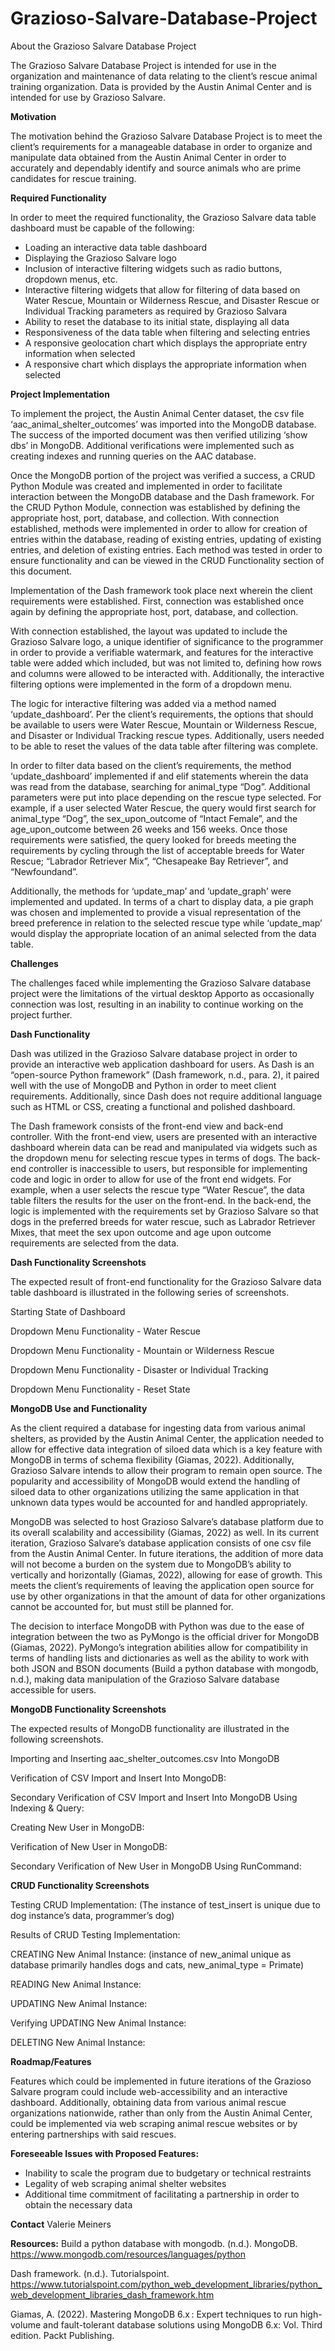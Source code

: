# Grazioso-Salvare-Database-Project

About the Grazioso Salvare Database Project

The Grazioso Salvare Database Project is intended for use in the organization and maintenance of data relating to the client’s rescue animal training organization. Data is provided by the Austin Animal Center and is intended for use by Grazioso Salvare. 

**Motivation**

The motivation behind the Grazioso Salvare Database Project is to meet the client’s requirements for a manageable database in order to organize and manipulate data obtained from the Austin Animal Center in order to accurately and dependably identify and source animals who are prime candidates for rescue training. 

**Required Functionality**

In order to meet the required functionality, the Grazioso Salvare data table dashboard must be capable of the following: 

- Loading an interactive data table dashboard
- Displaying the Grazioso Salvare logo 
- Inclusion of interactive filtering widgets such as radio buttons, dropdown menus, etc. 
- Interactive filtering widgets that allow for filtering of data based on Water Rescue, Mountain or Wilderness Rescue, and Disaster Rescue or Individual Tracking parameters as required by Grazioso Salvara 
- Ability to reset the database to its initial state, displaying all data
- Responsiveness of the data table when filtering and selecting entries
- A responsive geolocation chart which displays the appropriate entry information when selected
- A responsive chart which displays the appropriate information when selected 

**Project Implementation**

To implement the project, the Austin Animal Center dataset, the csv file ‘aac_animal_shelter_outcomes’ was imported into the MongoDB database. The success of the imported document was then verified utilizing ‘show dbs’ in MongoDB. Additional verifications were implemented such as creating indexes and running queries on the AAC database. 

Once the MongoDB portion of the project was verified a success, a CRUD Python Module was created and implemented in order to facilitate interaction between the MongoDB database and the Dash framework. For the CRUD Python Module, connection was established by defining the appropriate host, port, database, and collection. With connection established, methods were implemented in order to allow for creation of entries within the database, reading of existing entries, updating of existing entries, and deletion of existing entries. Each method was tested in order to ensure functionality and can be viewed in the CRUD Functionality section of this document. 

Implementation of the Dash framework took place next wherein the client requirements were established. First, connection was established once again by defining the appropriate host, port, database, and collection. 

With connection established, the layout was updated to include the Grazioso Salvare logo, a unique identifier of significance to the programmer in order to provide a verifiable watermark, and features for the interactive table were added which included, but was not limited to, defining how rows and columns were allowed to be interacted with. Additionally, the interactive filtering options were implemented in the form of a dropdown menu. 

The logic for interactive filtering was added via a method named ‘update_dashboard’. Per the client’s requirements, the options that should be available to users were Water Rescue, Mountain or Wilderness Rescue, and Disaster or Individual Tracking rescue types. Additionally, users needed to be able to reset the values of the data table after filtering was complete.

In order to filter data based on the client’s requirements, the method ‘update_dashboard’ implemented if and elif statements wherein the data was read from the database, searching for animal_type “Dog”. Additional parameters were put into place depending on the rescue type selected. For example, if a user selected Water Rescue, the query would first search for animal_type “Dog”, the sex_upon_outcome of “Intact Female”, and the age_upon_outcome between 26 weeks and 156 weeks. Once those requirements were satisfied, the query looked for breeds meeting the requirements by cycling through the list of acceptable breeds for Water Rescue; “Labrador Retriever Mix”, “Chesapeake Bay Retriever”, and “Newfoundand”. 

Additionally, the methods for ‘update_map’ and ‘update_graph’ were implemented and updated. In terms of a chart to display data, a pie graph was chosen and implemented to provide a visual representation of the breed preference in relation to the selected rescue type while ‘update_map’ would display the appropriate location of an animal selected from the data table. 

**Challenges**

The challenges faced while implementing the Grazioso Salvare database project were the limitations of the virtual desktop Apporto as occasionally connection was lost, resulting in an inability to continue working on the project further. 

**Dash Functionality** 

Dash was utilized in the Grazioso Salvare database project in order to provide an interactive web application dashboard for users. As Dash is an “open-source Python framework” (Dash framework, n.d., para. 2), it paired well with the use of MongoDB and Python in order to meet client requirements. Additionally, since Dash does not require additional language such as HTML or CSS, creating a functional and polished dashboard. 

The Dash framework consists of the front-end view and back-end controller. With the front-end view, users are presented with an interactive dashboard wherein data can be read and manipulated via widgets such as the dropdown menu for selecting rescue types in terms of dogs. The back-end controller is inaccessible to users, but responsible for implementing code and logic in order to allow for use of the front end widgets. For example, when a user selects the rescue type “Water Rescue”, the data table filters the results for the user on the front-end. In the back-end, the logic is implemented with the requirements set by Grazioso Salvare so that dogs in the preferred breeds for water rescue, such as Labrador Retriever Mixes, that meet the sex upon outcome and age upon outcome requirements are selected from the data. 

**Dash Functionality Screenshots**

The expected result of front-end functionality for the Grazioso Salvare data table dashboard is illustrated in the following series of screenshots. 

Starting State of Dashboard

Dropdown Menu Functionality - Water Rescue

Dropdown Menu Functionality - Mountain or Wilderness Rescue

Dropdown Menu Functionality - Disaster or Individual Tracking

Dropdown Menu Functionality - Reset State

**MongoDB Use and Functionality** 

As the client required a database for ingesting data from various animal shelters, as provided by the Austin Animal Center, the application needed to allow for effective data integration of siloed data which is a key feature with MongoDB in terms of schema flexibility (Giamas, 2022). Additionally, Grazioso Salvare intends to allow their program to remain open source. The popularity and accessibility of MongoDB would extend the handling of siloed data to other organizations utilizing the same application in that unknown data types would be accounted for and handled appropriately. 

MongoDB was selected to host Grazioso Salvare’s database platform due to its overall scalability and accessibility (Giamas, 2022) as well. In its current iteration, Grazioso Salvare’s database application consists of one csv file from the Austin Animal Center. In future iterations, the addition of more data will not become a burden on the system due to MongoDB’s ability to vertically and horizontally (Giamas, 2022), allowing for ease of growth. This meets the client’s requirements of leaving the application open source for use by other organizations in that the amount of data for other organizations cannot be accounted for, but must still be planned for. 

The decision to interface MongoDB with Python was due to the ease of integration between the two as PyMongo is the official driver for MongoDB (Giamas, 2022). PyMongo’s integration abilities allow for compatibility in terms of handling lists and dictionaries as well as the ability to work with both JSON and BSON documents (Build a python database with mongodb, n.d.), making data manipulation of the Grazioso Salvare database accessible for users. 

**MongoDB Functionality Screenshots** 

The expected results of MongoDB functionality are illustrated in the following screenshots. 

Importing and Inserting aac_shelter_outcomes.csv Into MongoDB

Verification of CSV Import and Insert Into MongoDB: 

Secondary Verification of CSV Import and Insert Into MongoDB Using Indexing & Query: 

Creating New User in MongoDB: 

Verification of New User in MongoDB: 

Secondary Verification of New User in MongoDB Using RunCommand: 

**CRUD Functionality Screenshots**

Testing CRUD Implementation: 
(The instance of test_insert is unique due to dog instance’s data, programmer’s dog)

Results of CRUD Testing Implementation: 

CREATING New Animal Instance: 
(instance of new_animal unique as database primarily handles dogs and cats, new_animal_type = Primate)

READING New Animal Instance:

UPDATING New Animal Instance: 

Verifying UPDATING New Animal Instance: 

DELETING New Animal Instance: 

**Roadmap/Features**

Features which could be implemented in future iterations of the Grazioso Salvare program could include web-accessibility and an interactive dashboard. Additionally, obtaining data from various animal rescue organizations nationwide, rather than only from the Austin Animal Center, could be implemented via web scraping animal rescue websites or by entering partnerships with said rescues.  

**Foreseeable Issues with Proposed Features:**

- Inability to scale the program due to budgetary or technical restraints
- Legality of web scraping animal shelter websites
- Additional time commitment of facilitating a partnership in order to obtain the necessary data

**Contact**
Valerie Meiners

**Resources:** 
Build a python database with mongodb. (n.d.). MongoDB. https://www.mongodb.com/resources/languages/python

Dash framework. (n.d.). Tutorialspoint. https://www.tutorialspoint.com/python_web_development_libraries/python_web_development_libraries_dash_framework.htm

Giamas, A. (2022). Mastering MongoDB 6.x : Expert techniques to run high-volume and fault-tolerant database solutions using MongoDB 6.x: Vol. Third edition. Packt Publishing.
